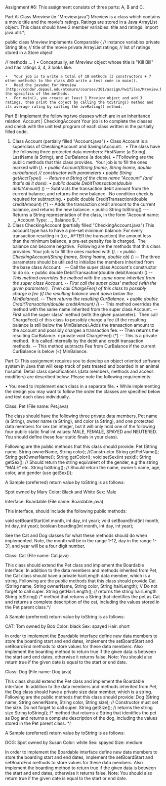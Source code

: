 Assignment #6: 
This assignment consists of three parts: A, B and C.

Part A: 
Class Mreview (in "Mreview.java")
Mreview is a class which contains a movie title and the movie's ratings. Ratings are stored in a Java ArrayList<Integer> object.
This class should have 2 member variables: title and ratings.
import java.util.*;

public class Mreview implements Comparable<Mreview>
{
  // instance variables
  private String title;   // title of the movie
  private ArrayList<Integer> ratings; // list of ratings stored in a Store object

  // methods
  ...
}
	•	Conceptually, an Mreview object whose title is "Kill Bill" and has ratings 3, 4, 3 looks like:

	•	Your job is to write a total of 10 methods (3 constructors + 7 other methods) to the class AND write a test code in main().
	•	Read the javadoc for Mreview (http://condor.depaul.edu/ntomuro/courses/301/assign/hw1files/Mreview.html) for the specifics of the methods.
	•	For main(), you create at least 1 Mreview object and add 3 ratings, then print the object by calling the toString() method and its average rating by calling the aveRating() method.


Part B:
Implement the following two classes which are in an inheritance relation:
        Account 
          | 
   CheckingAccount 
Your job is to complete the classes and check with the unit test program of each class written in the partially filled code.
1. Class Account (partially filled "Account.java")
	•	Class Account is a superclass of CheckingAccount and SavingsAccount.  
	•	The class have the following three protected data members: FirstName (a String), LastName (a String), and CurBalance (a double).
	•	FFollowing are the public methods that this class provides.  Your job is to fill the ones marked with (*).
	•	public Account(String fname, String lname, double curbalance) // constructor with parameters
	•	public String getAcctType()  -- Returns a String of the class name "Account" (and that's all it does).
	•	public double DebitTransaction(double debitAmount) (*) -- Subtracts the transaction debit amount from the current balance, and returns the new balance.  No condition check is required for subtracting.
	•	public double CreditTransaction(double creditAmount) (*) -- Adds the transaction credit amount to the current balance, and returns the new balance.
	•	public String toString() --- Returns a String representation of the class, in the form "Account name: .., Account Type: ..., Balance $..". 
2. Class CheckingAccount (partially filled "CheckingAccount.java")
This account type has to have a pre-set minimum balance. For every transaction resulting in (i.e., AFTER the transaction) the amount less than the minimum balance, a pre-set penalty fee is charged.  The balance can become negative.  Following are the methods that this class provides. Your job is to fill the ones marked with (*). :
	•	public CheckingAccount(String fname, String lname, double cb) (*) -- The three parameters should be utilized to initialize the members inherited from the base class Account.   -- Call the super class Account's constructor to do so.
	•	public double DebitTransaction(double debitAmount) (*) -- This method overrides the method with the same name inherited from the super class Account. -- First call the super class' method (with the given parameter).  Then call ChargeFee() of this class to possibly charge a fee (if the resulting balance went down below the MinBalance). -- Then returns the resulting CurBalance.
	•	public double CreditTransaction(double creditAmount) (*) -- This method overrides the method with the same name inherited from the super class Account. -- First call the super class' method (with the given parameter).  Then call ChargeFee() of this class to possibly charge a fee (if the resulting balance is still below the MinBalance).Adds the transaction amount to the account and possibly charges a transaction fee. -- Then returns the resulting CurBalance.
	•	private void ChargeFee() (*) -- This is a private method.  It is called internally by the debit and credit transaction methods. -- This method subtracts Fee from CurBalance if the current CurBalance is below (<) MinBalance.

Part C:
This assignment requires you to develop an object oriented software system in Java that will keep track of pets treated and boarded in an animal hospital. Detail class specifications (data members, methods and access modifiers) are described below. Please note the following requirements: 

• You need to implement each class in a separate file. 
• While implementing the design you may want to follow the order the classes are specified below and test each class individually. 


Class: Pet (File name: Pet.java) 

The class should have the following three private data members, Pet name (a String), owner name (a String), and color (a String), and one protected data members for sex (an integer, but it will only hold one of the following four public static final int values: MALE, FEMALE, SPAYED and NEUTERED. You should define these four static finals in your class). 

Following are the public methods that this class should provide: 
Pet (String name, String ownerName, String color); //Constructor 
String getPetName(); 
String getOwnerName(); 
String getColor(); 
void setSex(int sexid); 
String getSex(); // Should return the string equivalent of the gender, e.g the string “MALE” etc. 
String toString(); // Should return the name, owner’s name, age, color, and gender (use getSex()); 

A Sample (preferred) return value by toString is as follows: 

Spot owned by Mary 
Color: Black and White 
Sex: Male 


Interface: Boardable (File name: Boardable.java) 

This interface, should include the following public methods: 

void setBoardStart(int month, int day, int year); 
void setBoardEnd(int month, int day, int year); 
boolean boarding(int month, int day, int year); 

See the Cat and Dog classes for what these methods should do when implemented. Note, the month will be in the range 1-12, day in the range 1-31, and year will be a four digit number. 


Class: Cat (File name: Cat.java) 

This class should extend the Pet class and implement the Boardable interface. In addition to the data members and methods inherited from Pet, the Cat class should have a private hairLength data member, which is a string. Following are the public methods that this class should provide Cat (String name, String ownerName, String color, String hairLength); 
// Do not forget to call super. 
String getHairLength(); // returns the string hairLength 
String toString() 
/* method that returns a String that identifies the pet as Cat and returns a complete description of the cat, including the values stored in the Pet parent class.*/ 

A Sample (preferred) return value by toString is as follows: 

CAT: 
Tom owned by Bob 
Color: black 
Sex: spayed 
Hair: short 

In order to implement the Boardable interface define new data members to store the boarding start and end dates, implement the setBoardStart and setBoardEnd methods to store values for these data members. Also implement the boarding method to return true if the given data is between the start and end dates, otherwise it returns false. Note: You should also return true if the given date is equal to the start or end date. 


Class: Dog (File name: Dog.java) 

This class should extend the Pet class and implement the Boardable interface. In addition to the data members and methods inherited from Pet, the Dog class should have a private size data member, which is a string. Following are the public methods that this class should provide: 
Dog (String name, String ownerName, String color, String size); 
// Constructor must set the size. Do not forget to call super. 
String getSize(); // returns the string size String toString(); 
/* method that returns a String that identifies the pet as Dog and returns a complete description of the dog, including the values stored in the Pet parent class. */ 

A Sample (preferred) return value by toString is as follows: 

DOG: 
Spot owned by Susan 
Color: white 
Sex: spayed 
Size: medium 

In order to implement the Boardable interface define new data members to store the boarding start and end dates, implement the setBoardStart and setBoardEnd methods to store values for these data members. Also implement the boarding method to return true if the given data is between the start and end dates, otherwise it returns false. Note: You should also return true if the given date is equal to the start or end date.






